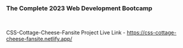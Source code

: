 ### The Complete 2023 Web Development Bootcamp

<br>

CSS-Cottage-Cheese-Fansite Project Live Link - https://css-cottage-cheese-fansite.netlify.app/
